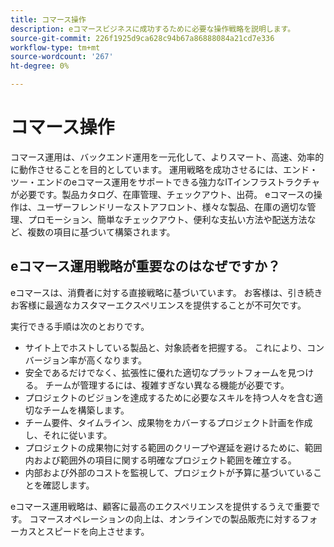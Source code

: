 ```yaml
---
title: コマース操作
description: eコマースビジネスに成功するために必要な操作戦略を説明します。
source-git-commit: 226f1925d9ca628c94b67a86888084a21cd7e336
workflow-type: tm+mt
source-wordcount: '267'
ht-degree: 0%

---
```



# コマース操作

コマース運用は、バックエンド運用を一元化して、よりスマート、高速、効率的に動作させることを目的としています。 運用戦略を成功させるには、エンド・ツー・エンドのeコマース運用をサポートできる強力なITインフラストラクチャが必要です。製品カタログ、在庫管理、チェックアウト、出荷。 eコマースの操作は、ユーザーフレンドリーなストアフロント、様々な製品、在庫の適切な管理、プロモーション、簡単なチェックアウト、便利な支払い方法や配送方法など、複数の項目に基づいて構築されます。

## eコマース運用戦略が重要なのはなぜですか？

eコマースは、消費者に対する直接戦略に基づいています。 お客様は、引き続きお客様に最適なカスタマーエクスペリエンスを提供することが不可欠です。

実行できる手順は次のとおりです。

- サイト上でホストしている製品と、対象読者を把握する。 これにより、コンバージョン率が高くなります。
- 安全であるだけでなく、拡張性に優れた適切なプラットフォームを見つける。 チームが管理するには、複雑すぎない異なる機能が必要です。
- プロジェクトのビジョンを達成するために必要なスキルを持つ人々を含む適切なチームを構築します。
- チーム要件、タイムライン、成果物をカバーするプロジェクト計画を作成し、それに従います。
- プロジェクトの成果物に対する範囲のクリープや遅延を避けるために、範囲内および範囲外の項目に関する明確なプロジェクト範囲を確立する。
- 内部および外部のコストを監視して、プロジェクトが予算に基づいていることを確認します。

eコマース運用戦略は、顧客に最高のエクスペリエンスを提供するうえで重要です。 コマースオペレーションの向上は、オンラインでの製品販売に対するフォーカスとスピードを向上させます。

